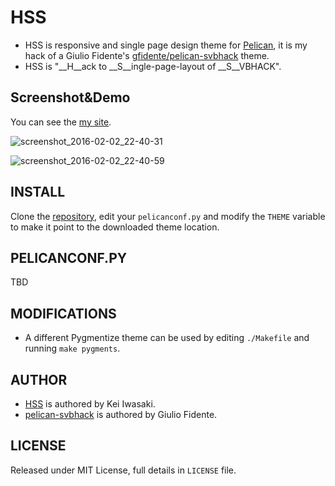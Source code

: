 # HSS

* HSS is responsive and single page design theme for [Pelican](http://getpelican.com), it is my hack of a Giulio Fidente's [gfidente/pelican-svbhack](https://github.com/gfidente/pelican-svbhack) theme.
* HSS is "__H__ack to __S__ingle-page-layout of __S__VBHACK".

## Screenshot&Demo

You can see the [my site](http://memo.laughk.org).

![screenshot_2016-02-02_22-40-31](https://cloud.githubusercontent.com/assets/1286319/12751084/68fcc55c-c9fe-11e5-88eb-e71be612f21f.jpg)

![screenshot_2016-02-02_22-40-59](https://cloud.githubusercontent.com/assets/1286319/12751085/6d012634-c9fe-11e5-8a63-974f7eb4350c.jpg)

## INSTALL

Clone the [repository](https://github.com/laughk/pelican-svbhack), edit your `pelicanconf.py` and modify the `THEME` variable to make it point to the downloaded theme location.

## PELICANCONF.PY

TBD

## MODIFICATIONS

- A different Pygmentize theme can be used by editing `./Makefile` and running `make pygments`.

## AUTHOR

* [HSS](https://github.com/laughk/pelican-hss) is authored by Kei Iwasaki.
* [pelican-svbhack](https://github.com/gfidente/pelican-svbhack) is authored by Giulio Fidente.


## LICENSE

Released under MIT License, full details in `LICENSE` file.
